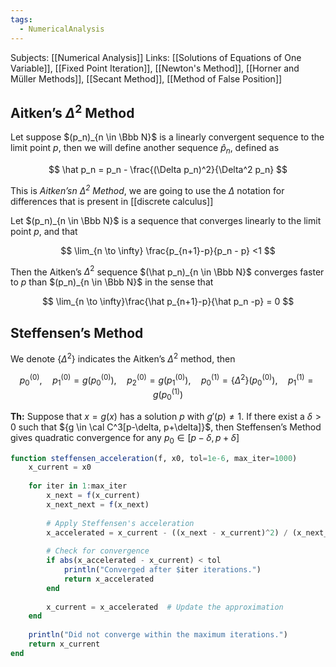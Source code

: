 ```yaml
---
tags:
  - NumericalAnalysis
---
```

Subjects: [[Numerical Analysis]]
Links: [[Solutions of Equations of One Variable]], [[Fixed Point Iteration]], [[Newton's Method]], [[Horner and Müller Methods]], [[Secant Method]], [[Method of False Position]]

## Aitken’s $\Delta^2$ Method

Let suppose $(p_n)_{n \in \Bbb N}$ is a linearly convergent sequence to the limit point $p$, then we will define another sequence $\hat p_n$, defined as

$$ \hat p_n = p_n - \frac{(\Delta p_n)^2}{\Delta^2 p_n} $$

This is _Aitken’sn $\Delta^2$ Method_, we are going to use the $\Delta$ notation for differences that is present in [[discrete calculus]]

Let $(p_n)_{n \in \Bbb N}$ is a sequence that converges linearly to the limit point $p$, and that

$$ \lim_{n \to \infty} \frac{p_{n+1}-p}{p_n - p} <1 $$

Then the Aitken’s $\Delta^2$ sequence $(\hat p_n)_{n \in \Bbb N}$ converges faster to $p$ than $(p_n)_{n \in \Bbb N}$ in the sense that

$$ \lim_{n \to \infty}\frac{\hat p_{n+1}-p}{\hat p_n -p} = 0 $$

## Steffensen’s Method

We denote $\{\Delta ^2\}$ indicates the Aitken’s $\Delta ^2$ method, then

$$ p_0^{(0)}, \quad p_1^{(0)} =g(p_0^{(0)}), \quad p_2^{(0)} = g(p_1^{(0)}), \quad p_0^{(1)} =\{\Delta^2\} (p_0^{(0)}) , \quad p_1^{(1)} =g(p_0^{(1)}) $$

********Th:******** Suppose that $x = g(x)$ has a solution $p$ with $g'(p) \ne 1$. If there exist a $\delta >0$ such that ${g \in \cal C^3[p-\delta, p+\delta]}$, then Steffensen’s Method gives quadratic convergence for any ${p_0 \in [p - \delta , p +\delta]}$

```julia
function steffensen_acceleration(f, x0, tol=1e-6, max_iter=1000)
    x_current = x0
    
    for iter in 1:max_iter
        x_next = f(x_current)
        x_next_next = f(x_next)
        
        # Apply Steffensen's acceleration
        x_accelerated = x_current - ((x_next - x_current)^2) / (x_next_next - 2x_next + x_current)
        
        # Check for convergence
        if abs(x_accelerated - x_current) < tol
            println("Converged after $iter iterations.")
            return x_accelerated
        end
        
        x_current = x_accelerated  # Update the approximation
    end
    
    println("Did not converge within the maximum iterations.")
    return x_current
end
```